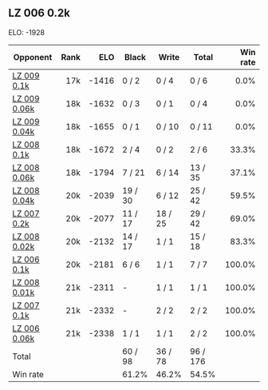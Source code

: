 ## LZ 006 0.2k ##

ELO: -1928

Opponent | Rank | ELO | Black | Write | Total | Win rate
---------|-----:|----:|-------|-------|-------|-------:
[LZ 009 0.1k](LZ%20009%200.1k.md) | 17k | -1416 | 0 / 2 | 0 / 4 | 0 / 6 | 0.0%
[LZ 009 0.06k](LZ%20009%200.06k.md) | 18k | -1632 | 0 / 3 | 0 / 1 | 0 / 4 | 0.0%
[LZ 009 0.04k](LZ%20009%200.04k.md) | 18k | -1655 | 0 / 1 | 0 / 10 | 0 / 11 | 0.0%
[LZ 008 0.1k](LZ%20008%200.1k.md) | 18k | -1672 | 2 / 4 | 0 / 2 | 2 / 6 | 33.3%
[LZ 008 0.06k](LZ%20008%200.06k.md) | 18k | -1794 | 7 / 21 | 6 / 14 | 13 / 35 | 37.1%
[LZ 008 0.04k](LZ%20008%200.04k.md) | 20k | -2039 | 19 / 30 | 6 / 12 | 25 / 42 | 59.5%
[LZ 007 0.2k](LZ%20007%200.2k.md) | 20k | -2077 | 11 / 17 | 18 / 25 | 29 / 42 | 69.0%
[LZ 008 0.02k](LZ%20008%200.02k.md) | 20k | -2132 | 14 / 17 | 1 / 1 | 15 / 18 | 83.3%
[LZ 006 0.1k](LZ%20006%200.1k.md) | 20k | -2181 | 6 / 6 | 1 / 1 | 7 / 7 | 100.0%
[LZ 008 0.01k](LZ%20008%200.01k.md) | 21k | -2311 | - | 1 / 1 | 1 / 1 | 100.0%
[LZ 007 0.1k](LZ%20007%200.1k.md) | 21k | -2332 | - | 2 / 2 | 2 / 2 | 100.0%
[LZ 006 0.06k](LZ%20006%200.06k.md) | 21k | -2338 | 1 / 1 | 1 / 1 | 2 / 2 | 100.0%
Total | | | 60 / 98 | 36 / 78 | 96 / 176 | 
Win rate| | | 61.2% | 46.2% | 54.5% | 
